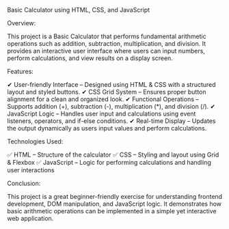 Basic Calculator using HTML, CSS, and JavaScript

Overview:

This project is a Basic Calculator that performs fundamental arithmetic operations such as addition, subtraction, multiplication, and division. It provides an interactive user interface where users can input numbers, perform calculations, and view results on a display screen.

Features:

✔ User-friendly Interface – Designed using HTML & CSS with a structured layout and styled buttons.
✔ CSS Grid System – Ensures proper button alignment for a clean and organized look.
✔ Functional Operations – Supports addition (+), subtraction (-), multiplication (*), and division (/).
✔ JavaScript Logic – Handles user input and calculations using event listeners, operators, and if-else conditions.
✔ Real-time Display – Updates the output dynamically as users input values and perform calculations.

Technologies Used:

✅ HTML – Structure of the calculator
✅ CSS – Styling and layout using Grid & Flexbox
✅ JavaScript – Logic for performing calculations and handling user interactions

Conclusion:

This project is a great beginner-friendly exercise for understanding frontend development, DOM manipulation, and JavaScript logic. It demonstrates how basic arithmetic operations can be implemented in a simple yet interactive web application.
